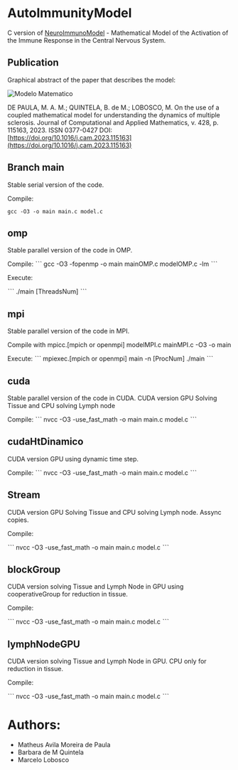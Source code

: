 # AutoImmunityModel

C version of [NeuroImmunoModel](https://github.com/quintelabm/NeuroImmunoModel) - Mathematical Model of the Activation of the Immune Response in the Central Nervous System.

## Publication

Graphical abstract of the paper that describes the model:

![Modelo Matematico](https://ars.els-cdn.com/content/image/1-s2.0-S0377042723001073-ga1_lrg.jpg)



DE PAULA, M. A. M.; QUINTELA, B. de M.; LOBOSCO, M. On the use of a coupled
mathematical model for understanding the dynamics of multiple sclerosis. Journal of
Computational and Applied Mathematics, v. 428, p. 115163, 2023. ISSN 0377-0427
DOI: [https://doi.org/10.1016/j.cam.2023.115163](https://doi.org/10.1016/j.cam.2023.115163)

## Branch main

Stable serial version of the code. 

Compile: 

~~~
gcc -O3 -o main main.c model.c
~~~

## omp

Stable parallel version of the code in OMP. 

Compile: 
ˋˋˋ
gcc -O3 -fopenmp -o main mainOMP.c modelOMP.c -lm
ˋˋˋ

Execute: 

ˋˋˋ
./main [ThreadsNum]
ˋˋˋ

## mpi

Stable parallel version of the code in MPI. 

Compile with mpicc.[mpich or openmpi] modelMPI.c mainMPI.c -O3 -o main 

Execute: 
ˋˋˋ
mpiexec.[mpich or openmpi] main -n [ProcNum] ./main
ˋˋˋ

## cuda

Stable parallel version of the code in CUDA. CUDA version GPU Solving Tissue and CPU solving Lymph node

Compile: 
ˋˋˋ
nvcc -O3 -use_fast_math -o main main.c model.c
ˋˋˋ

## cudaHtDinamico

CUDA version GPU using dynamic time step.

Compile: 
ˋˋˋ
nvcc -O3 -use_fast_math -o main main.c model.c
ˋˋˋ

## Stream

CUDA version GPU Solving Tissue and CPU solving Lymph node. Assync copies.

Compile: 

ˋˋˋ
nvcc -O3 -use_fast_math -o main main.c model.c
ˋˋˋ

## blockGroup

CUDA version solving Tissue and Lymph Node in GPU using cooperativeGroup for reduction in tissue.

Compile: 

ˋˋˋ
nvcc -O3 -use_fast_math -o main main.c model.c
ˋˋˋ

## lymphNodeGPU

CUDA version solving Tissue and Lymph Node in GPU. CPU only for reduction in tissue.

Compile: 

ˋˋˋ
nvcc -O3 -use_fast_math -o main main.c model.c
ˋˋˋ

# Authors:

* Matheus Avila Moreira de Paula 
* Barbara de M Quintela
* Marcelo Lobosco

